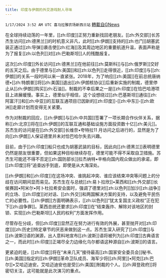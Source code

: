 ```yaml
---
title: 印度与伊朗的外交游戏耐人寻味
---
```

`1/17/2024 3:52 AM UTC 喜马拉雅农场新西兰站` [轉載自GNews](https://gnews.org/articles/2226890)

在全球持续动荡的一年里，[[zh:印度]]正努力重新找回老朋友。[[zh:外交部]]长苏杰生访问[[zh:德黑兰]]的时机意义非凡，此时[[zh:伊朗]]支持的[[zh:也门]]胡塞武装正通过[[zh:导弹]]袭击使[[zh:红海]]及其周边地区的重要航道升温，表面声称是为了报复[[zh:以色列]]对[[zh:巴勒斯坦]]人的残酷报复。

这次[[zh:印度]]外长访问[[zh:德黑兰]]在他前往[[zh:莫斯科]]与[[zh:俄罗斯]]交好的五天之后。由于德里与[[zh:美国]]和[[zh:以色列]]走得很近，[[zh:印度]]与[[zh:伊朗]]的关系一段时间以来一直紧张。2018年，为了响应[[zh:美国]]在前总统唐纳德•[[zh:特朗普]]将[[zh:美国]]退出[[zh:伊朗核协议]]后重新实施的制裁，德里停止从[[zh:伊朗]]购买[[zh:石油]]。制裁的不幸后果之一是[[zh:印度]]在恰巴哈港项目上进展缓慢。事实上，德里似乎相信，这个设想绕过[[zh:巴基斯坦]]通往[[zh:阿富汗]]和[[zh:中亚]]的互联互通项目已因新的[[zh:印度]]\-[[zh:中东]]\-[[zh:欧洲]]走廊计划而变得无关紧要。

作为对制裁的回应，[[zh:伊朗]]与[[zh:中共国]]签署了一项长期合作伙伴关系，据称[[zh:北京]]将在[[zh:伊朗]]的互联互通和基础设施方面投资数十亿[[zh:美元]]。苏杰生的访问是在[[zh:外交部]]长维奈•夸特拉11 月访问之后进行的，显然是为了向[[zh:伊朗]]人保证德里并未对恰巴哈尔失去兴趣。

目前，由于[[zh:印度]]船只也成为胡塞武装的目标，因此向[[zh:德黑兰]]表明德里仍然是朋友很重要，但如果这种目标继续存在，德里可能不得不采取自卫措施。苏杰生可能还不得不否定[[zh:国防部长]]拉杰纳特•辛格向国内观众做出的承诺，即[[zh:印度]]将“追查凶手到底，即使是从大海深处。

[[zh:伊朗]]和[[zh:印度]]在这场冲突、谁挑起冲突、谁应该结束冲突等问题上的分歧在访问期间显而易见。苏杰生在与总统[[zh:易卜拉欣]]•莱西和[[zh:外交部]]长侯赛因•阿米尔•阿卜杜拉希安会面时，强调了德里对[[zh:以色列]]加沙[[zh:战争]]的立场、[[zh:印度]]对对话、[[zh:外交]]和两国解决方案的支持，以及避免平民伤亡的必要性。[[zh:伊朗]]方面明确表示，[[zh:以色列]]“犹太复国主义政权”正在犯下[[zh:战争罪]]。莱西总统还要求[[zh:印度]]在“结束轰炸、解除对该地区的封锁、实现[[zh:巴勒斯坦]]人民的权利”方面发挥作用。

尽管存在分歧，但[[zh:印度]]显然正在努力进行有效的外展，甚至抛开对[[zh:印度]][[zh:历史]]特定章节的厌恶来做到这一点。苏杰生深入研究了[[zh:印度]]与[[zh:波斯]]语的渊源，出人意料地宣布[[zh:波斯]]语将被列为[[zh:印度]]古典语言之一，而此时[[zh:印度]]正竭尽全力边缘化乌尔都语这种源自[[zh:波斯]]的语言。

更紧迫的是，[[zh:印度]]将在“未来几天”接待最高[[zh:国家安全委员会]]秘书、[[zh:美国]]指定的[[zh:伊朗]]革命卫队成员、海军少将[[zh:阿里]]•阿克[[zh:巴尔]]•艾哈迈迪安。艾哈迈迪安也是受[[zh:美国]]制裁的个人。[[zh:拜登政府]]将密切关注，这可能就是此次演习的重点。
